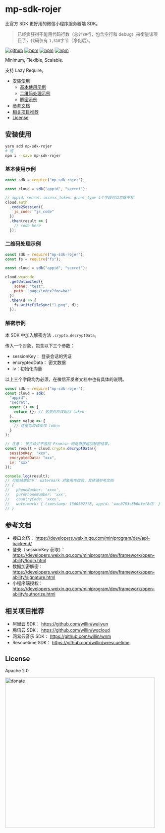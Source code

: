 # mp-sdk-rojer

比官方 SDK 更好用的微信小程序服务器端 SDK。

> 已经疯狂得不能用代码行数（总计`89`行，包含空行和 debug）来衡量该项目了，代码仅有 `1,310`字节（净化后）。

[![github](https://img.shields.io/github/followers/rojer95.svg?style=social&label=Followers)](https://github.com/rojer95) [![npm](https://img.shields.io/npm/v/mp-sdk-rojer.svg)](https://npmjs.org/package/mp-sdk-rojer) [![npm](https://img.shields.io/npm/dm/mp-sdk-rojer.svg)](https://npmjs.org/package/mp-sdk-rojer) [![npm](https://img.shields.io/npm/dt/mp-sdk-rojer.svg)](https://npmjs.org/package/mp-sdk-rojer)

Minimum, Flexible, Scalable.

支持 Lazy Require。

<!-- START doctoc generated TOC please keep comment here to allow auto update -->
<!-- DON'T EDIT THIS SECTION, INSTEAD RE-RUN doctoc TO UPDATE -->

- [安装使用](#%E5%AE%89%E8%A3%85%E4%BD%BF%E7%94%A8)
  - [基本使用示例](#%E5%9F%BA%E6%9C%AC%E4%BD%BF%E7%94%A8%E7%A4%BA%E4%BE%8B)
  - [二维码处理示例](#%E4%BA%8C%E7%BB%B4%E7%A0%81%E5%A4%84%E7%90%86%E7%A4%BA%E4%BE%8B)
  - [解密示例](#%E8%A7%A3%E5%AF%86%E7%A4%BA%E4%BE%8B)
- [参考文档](#%E5%8F%82%E8%80%83%E6%96%87%E6%A1%A3)
- [相关项目推荐](#%E7%9B%B8%E5%85%B3%E9%A1%B9%E7%9B%AE%E6%8E%A8%E8%8D%90)
- [License](#license)

<!-- END doctoc generated TOC please keep comment here to allow auto update -->

## 安装使用

```bash
yarn add mp-sdk-rojer
# 或
npm i --save mp-sdk-rojer
```

### 基本使用示例

```js
const sdk = require("mp-sdk-rojer");

const cloud = sdk("appid", "secret");

// appid、secret、access_token、grant_type 4个字段可以忽略不写
cloud.auth
  .code2Session({
    js_code: "js_code"
  })
  .then(result => {
    // code here
  });
```

### 二维码处理示例

```js
const sdk = require("mp-sdk-rojer");
const fs = require("fs");

const cloud = sdk("appid", "secret");

cloud.wxacode
  .getUnlimited({
    scene: "test",
    path: "page/index?foo=bar"
  })
  .then(d => {
    fs.writeFileSync("1.png", d);
  });
```

### 解密示例

本 SDK 中加入解密方法 `.crypto.decryptData`。

传入一个对象，包含以下三个参数：

- sessionKey： 登录会话的凭证
- encryptedData： 密文数据
- iv：初始化向量

以上三个字段均为必须，在微信开发者文档中也有具体的说明。

```js
const sdk = require("mp-sdk-rojer");
const cloud = sdk(
  "appid",
  "secret",
  async () => {
    return {}; // 这里你应该返回 token
  },
  async value => {
    // 这里你应该保存 token
  }
);

// 注意： 该方法并不放回 Promise 而是直接返回解密结果。
const result = cloud.crypto.decryptData({
  sessionKey: "xxx",
  encryptedData: "xxx",
  iv: "xxx"
});

console.log(result);
// 可能结果如下： watermark 对象用作校验，具体请参考文档
// {
//   phoneNumber: 'xxxx',
//   purePhoneNumber: 'xxx',
//   countryCode: 'xxxx',
//   watermark: { timestamp: 1560502778, appid: 'wxc0783c8b8bfef8d3' }
// }
```

## 参考文档

- 接口文档： https://developers.weixin.qq.com/miniprogram/dev/api-backend/
- 登录（sessionKey 获取）： https://developers.weixin.qq.com/miniprogram/dev/framework/open-ability/login.html
- 数据加密解密： https://developers.weixin.qq.com/miniprogram/dev/framework/open-ability/signature.html
- 小程序端授权： https://developers.weixin.qq.com/miniprogram/dev/framework/open-ability/authorize.html

## 相关项目推荐

- 阿里云 SDK： https://github.com/willin/waliyun
- 腾讯云 SDK： https://github.com/willin/wqcloud
- 网易云音乐 SDK： https://github.com/willin/wnm
- Rescuetime SDK： https://github.com/willin/wrescuetime

## License

Apache 2.0

<img width="483" alt="donate" src="https://user-images.githubusercontent.com/1890238/59274374-cd594300-8c8c-11e9-8ee8-fe9be4b49cdb.png">
